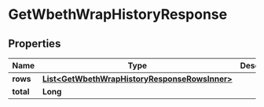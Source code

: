 

# GetWbethWrapHistoryResponse


## Properties

| Name | Type | Description | Notes |
|------------ | ------------- | ------------- | -------------|
|**rows** | [**List&lt;GetWbethWrapHistoryResponseRowsInner&gt;**](GetWbethWrapHistoryResponseRowsInner.md) |  |  [optional] |
|**total** | **Long** |  |  [optional] |



